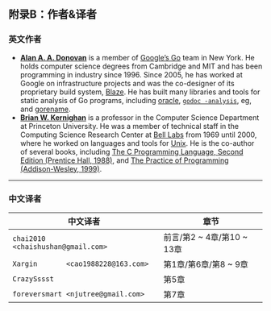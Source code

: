 ## 附录B：作者&译者

### 英文作者

- **[Alan A. A. Donovan](https://github.com/adonovan)** is a member of [Google’s Go](https://golang.org/) team in New York. He holds computer science degrees from Cambridge and MIT and has been programming in industry since 1996. Since 2005, he has worked at Google on infrastructure projects and was the co-designer of its proprietary build system, [Blaze](http://bazel.io/). He has built many libraries and tools for static analysis of Go programs, including [oracle](https://godoc.org/golang.org/x/tools/oracle), [`godoc -analysis`](https://godoc.org/golang.org/x/tools/cmd/godoc), eg, and [gorename](https://godoc.org/golang.org/x/tools/cmd/gorename).
- **[Brian W. Kernighan](http://www.cs.princeton.edu/~bwk/)** is a professor in the Computer Science Department at Princeton University. He was a member of technical staff in the Computing Science Research Center at [Bell Labs](http://www.cs.bell-labs.com/) from 1969 until 2000, where he worked on languages and tools for [Unix](http://doc.cat-v.org/unix/). He is the co-author of several books, including [The C Programming Language, Second Edition (Prentice Hall, 1988)](http://s3-us-west-2.amazonaws.com/belllabs-microsite-dritchie/cbook/index.html), and [The Practice of Programming (Addison-Wesley, 1999)](https://en.wikipedia.org/wiki/The_Practice_of_Programming).

-------

### 中文译者

中文译者                               | 章节
-------------------------------------- | -------------------------
`chai2010     <chaishushan@gmail.com>` | 前言/第2 ~ 4章/第10 ~ 13章
`Xargin       <cao1988228@163.com>`    | 第1章/第6章/第8 ~ 9章
`CrazySssst`                           | 第5章
`foreversmart <njutree@gmail.com>`     | 第7章
